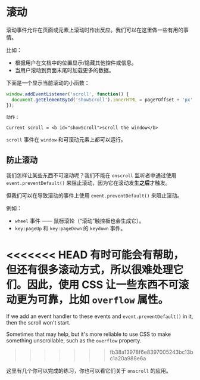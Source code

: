 # 滚动

滚动事件允许在页面或元素上滚动时作出反应。我们可以在这里做一些有用的事情。

比如：
- 根据用户在文档中的位置显示/隐藏其他控件或信息。
- 当用户滚动到页面末尾时加载更多的数据。

下面是一个显示当前滚动的小函数：

```js autorun
window.addEventListener('scroll', function() {
  document.getElementById('showScroll').innerHTML = pageYOffset + 'px';
});
```

```online
动作：

Current scroll = <b id="showScroll">scroll the window</b>
```

`scroll` 事件在 `window` 和可滚动元素上都可以运行。

## 防止滚动

我们怎样让某些东西不可滚动呢？我们不能在 `onscroll` 监听者中通过使用 `event.preventDefault()` 来阻止滚动，因为它在滚动发生**之后**才触发。

但我们可以在导致滚动的事件上使用 `event.preventDefault()` 来阻止滚动。

例如：
- `wheel` 事件 —— 鼠标滚轮（“滚动”触控板也会生成它）。
- `key:pageUp` 和 `key:pageDown` 的 `keydown` 事件。

<<<<<<< HEAD
有时可能会有帮助，但还有很多滚动方式，所以很难处理它们。因此，使用 CSS 让一些东西不可滚动更为可靠，比如 `overflow` 属性。
=======
If we add an event handler to these events and `event.preventDefault()` in it, then the scroll won't start.

Sometimes that may help, but it's more reliable to use CSS to make something unscrollable, such as the `overflow` property.
>>>>>>> fb38a13978f6e8397005243bc13bc1a20a988e6a

这里有几个你可以完成的练习，你也可以看它们关于 `onscroll` 的应用。
